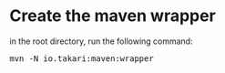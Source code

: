 # Create the maven wrapper

in the root directory, run the following command:

<pre>
mvn -N io.takari:maven:wrapper
</pre>

